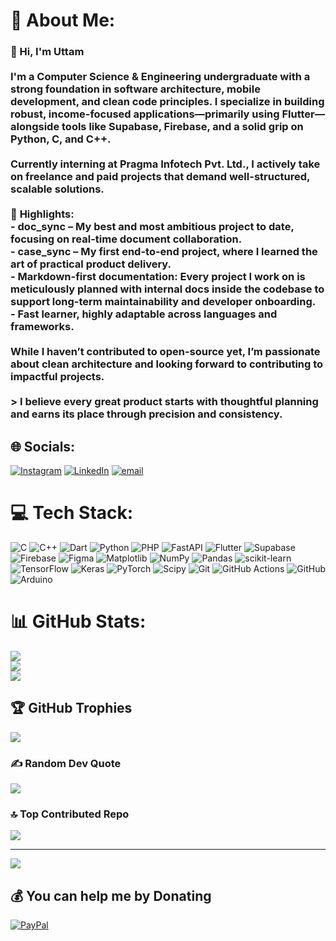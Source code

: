 # 💫 About Me:
### 👋 Hi, I'm Uttam<br><br>I'm a Computer Science & Engineering undergraduate with a strong foundation in software architecture, mobile development, and clean code principles. I specialize in building robust, income-focused applications—primarily using Flutter—alongside tools like Supabase, Firebase, and a solid grip on Python, C, and C++.<br><br>Currently interning at **Pragma Infotech Pvt. Ltd.**, I actively take on freelance and paid projects that demand well-structured, scalable solutions.<br><br>📌 **Highlights**:<br>- **doc_sync** – My best and most ambitious project to date, focusing on real-time document collaboration.<br>- **case_sync** – My first end-to-end project, where I learned the art of practical product delivery.<br>- Markdown-first documentation: Every project I work on is meticulously planned with internal docs inside the codebase to support long-term maintainability and developer onboarding.<br>- Fast learner, highly adaptable across languages and frameworks.<br><br>While I haven’t contributed to open-source yet, I’m passionate about clean architecture and looking forward to contributing to impactful projects.<br><br>> I believe every great product starts with thoughtful planning and earns its place through precision and consistency.<br>


## 🌐 Socials:
[![Instagram](https://img.shields.io/badge/Instagram-%23E4405F.svg?logo=Instagram&logoColor=white)](https://instagram.com/uttam.0410) [![LinkedIn](https://img.shields.io/badge/LinkedIn-%230077B5.svg?logo=linkedin&logoColor=white)](https://linkedin.com/in/uttam-vaghasia) [![email](https://img.shields.io/badge/Email-D14836?logo=gmail&logoColor=white)](mailto:the.uttam.vaghasia@gmail.com) 

# 💻 Tech Stack:
![C](https://img.shields.io/badge/c-%2300599C.svg?style=flat&logo=c&logoColor=white) ![C++](https://img.shields.io/badge/c++-%2300599C.svg?style=flat&logo=c%2B%2B&logoColor=white) ![Dart](https://img.shields.io/badge/dart-%230175C2.svg?style=flat&logo=dart&logoColor=white) ![Python](https://img.shields.io/badge/python-3670A0?style=flat&logo=python&logoColor=ffdd54) ![PHP](https://img.shields.io/badge/php-%23777BB4.svg?style=flat&logo=php&logoColor=white) ![FastAPI](https://img.shields.io/badge/FastAPI-005571?style=flat&logo=fastapi) ![Flutter](https://img.shields.io/badge/Flutter-%2302569B.svg?style=flat&logo=Flutter&logoColor=white) ![Supabase](https://img.shields.io/badge/Supabase-3ECF8E?style=flat&logo=supabase&logoColor=white) ![Firebase](https://img.shields.io/badge/firebase-a08021?style=flat&logo=firebase&logoColor=ffcd34) ![Figma](https://img.shields.io/badge/figma-%23F24E1E.svg?style=flat&logo=figma&logoColor=white) ![Matplotlib](https://img.shields.io/badge/Matplotlib-%23ffffff.svg?style=flat&logo=Matplotlib&logoColor=black) ![NumPy](https://img.shields.io/badge/numpy-%23013243.svg?style=flat&logo=numpy&logoColor=white) ![Pandas](https://img.shields.io/badge/pandas-%23150458.svg?style=flat&logo=pandas&logoColor=white) ![scikit-learn](https://img.shields.io/badge/scikit--learn-%23F7931E.svg?style=flat&logo=scikit-learn&logoColor=white) ![TensorFlow](https://img.shields.io/badge/TensorFlow-%23FF6F00.svg?style=flat&logo=TensorFlow&logoColor=white) ![Keras](https://img.shields.io/badge/Keras-%23D00000.svg?style=flat&logo=Keras&logoColor=white) ![PyTorch](https://img.shields.io/badge/PyTorch-%23EE4C2C.svg?style=flat&logo=PyTorch&logoColor=white) ![Scipy](https://img.shields.io/badge/SciPy-%230C55A5.svg?style=flat&logo=scipy&logoColor=%white) ![Git](https://img.shields.io/badge/git-%23F05033.svg?style=flat&logo=git&logoColor=white) ![GitHub Actions](https://img.shields.io/badge/github%20actions-%232671E5.svg?style=flat&logo=githubactions&logoColor=white) ![GitHub](https://img.shields.io/badge/github-%23121011.svg?style=flat&logo=github&logoColor=white) ![Arduino](https://img.shields.io/badge/-Arduino-00979D?style=flat&logo=Arduino&logoColor=white)
# 📊 GitHub Stats:
![](https://github-readme-stats.vercel.app/api?username=UTTAM-VAGHASIA&theme=dark&hide_border=false&include_all_commits=false&count_private=true)<br/>
![](https://nirzak-streak-stats.vercel.app/?user=UTTAM-VAGHASIA&theme=dark&hide_border=false)<br/>
![](https://github-readme-stats.vercel.app/api/top-langs/?username=UTTAM-VAGHASIA&theme=dark&hide_border=false&include_all_commits=false&count_private=true&layout=compact)

## 🏆 GitHub Trophies
![](https://github-profile-trophy.vercel.app/?username=UTTAM-VAGHASIA&theme=onedark&no-frame=false&no-bg=true&margin-w=4)

### ✍️ Random Dev Quote
![](https://quotes-github-readme.vercel.app/api?type=horizontal&theme=radical)

### 🔝 Top Contributed Repo
![](https://github-contributor-stats.vercel.app/api?username=UTTAM-VAGHASIA&limit=5&theme=onedark&combine_all_yearly_contributions=true)

---
[![](https://visitcount.itsvg.in/api?id=UTTAM-VAGHASIA&icon=10&color=13)](https://visitcount.itsvg.in)

  ## 💰 You can help me by Donating
  [![PayPal](https://img.shields.io/badge/PayPal-00457C?style=for-the-badge&logo=paypal&logoColor=white)](https://paypal.me/paypal.me/theUttamVaghasia) 

  
<!-- Proudly created with GPRM ( https://gprm.itsvg.in ) -->
